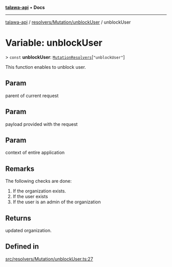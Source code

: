 [**talawa-api**](../../../../README.md) • **Docs**

***

[talawa-api](../../../../modules.md) / [resolvers/Mutation/unblockUser](../README.md) / unblockUser

# Variable: unblockUser

\> `const` **unblockUser**: [`MutationResolvers`](../../../../types/generatedGraphQLTypes/type-aliases/MutationResolvers.md)\[`"unblockUser"`\]

This function enables to unblock user.

## Param

parent of current request

## Param

payload provided with the request

## Param

context of entire application

## Remarks

The following checks are done:
1. If the organization exists.
2. If the user exists
3. If the user is an admin of the organization

## Returns

updated organization.

## Defined in

[src/resolvers/Mutation/unblockUser.ts:27](https://github.com/PalisadoesFoundation/talawa-api/blob/790ab2939a7c80eb0ff31afd318f8889a001f225/src/resolvers/Mutation/unblockUser.ts#L27)
